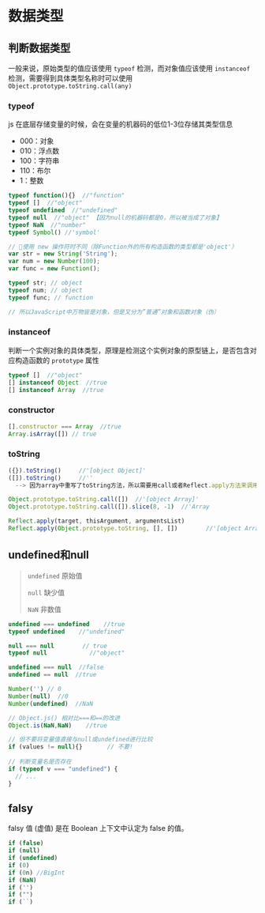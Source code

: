 # 数据类型

## 判断数据类型

一般来说，原始类型的值应该使用 `typeof` 检测，而对象值应该使用 `instanceof` 检测，需要得到具体类型名称时可以使用 `Object.prototype.toString.call(any)`

###  typeof

js 在底层存储变量的时候，会在变量的机器码的低位1-3位存储其类型信息

- 000：对象
- 010：浮点数
- 100：字符串
- 110：布尔
- 1：整数

```js
typeof function(){}  //"function"
typeof []  //"object"
typeof undefined  //"undefined"
typeof null  //"object" 【因为null的机器码都是0，所以被当成了对象】
typeof NaN  //"number"
typeof Symbol()	//'symbol'
```

```js
// 📢使用 new 操作符时不同（除Function外的所有构造函数的类型都是'object'）
var str = new String('String');
var num = new Number(100);
var func = new Function();

typeof str; // object
typeof num; // object
typeof func; // function

// 所以JavaScript中万物皆是对象，但是又分为”普通”对象和函数对象（伪）
```

### instanceof

判断一个实例对象的具体类型，原理是检测这个实例对象的原型链上，是否包含对应构造函数的 `prototype` 属性

```js
typeof []  //"object"
[] instanceof Object  //true
[] instanceof Array  //true
```

### constructor

```js
[].constructor === Array  //true
Array.isArray([]) // true
```

### toString

```js
({}).toString()		//'[object Object]'
([]).toString()		//'' 
  --> 因为array中重写了toString方法，所以需要用call或者Reflect.apply方法来调用，来调用原生toString方法返回一个表示该对象的字符串
```

```js
Object.prototype.toString.call([])  //'[object Array]'
Object.prototype.toString.call([]).slice(8, -1)  //'Array
```

```js
Reflect.apply(target, thisArgument, argumentsList)
Reflect.apply(Object.prototype.toString, [], [])		//'[object Array]'
```

## undefined和null

> `undefined` 原始值
>
> `null` 缺少值
>
> `NaN` 非数值

```js
undefined === undefined    //true
typeof undefined    //"undefined"

null === null        // true
typeof null            //"object"

undefined === null  //false
undefined == null  //true

Number('') // 0
Number(null)  //0
Number(undefined)  //NaN

// Object.js() 相对比===和==的改进
Object.is(NaN,NaN)    //true

// 但不要将变量值直接与null或undefined进行比较
if (values != null){}		// 不要!
  
// 判断变量名是否存在
if (typeof v === "undefined") {
  // ...
}
```

## falsy

falsy 值 (虚值) 是在 Boolean 上下文中认定为 false 的值。

```js
if (false)
if (null)
if (undefined)
if (0)
if (0n)	//BigInt
if (NaN)
if ('')
if ("")
if (``)
```
